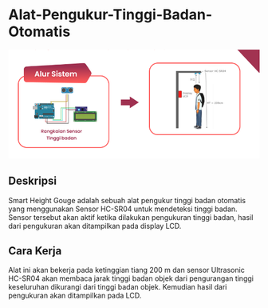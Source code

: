 # Alat-Pengukur-Tinggi-Badan-Otomatis

![Workflow](workflow.png)

## Deskripsi

Smart Height Gouge adalah sebuah alat pengukur tinggi badan otomatis yang menggunakan Sensor HC-SR04 untuk mendeteksi tinggi badan. Sensor tersebut akan aktif ketika dilakukan pengukuran tinggi badan, hasil dari pengukuran akan ditampilkan pada display LCD.

## Cara Kerja

Alat ini akan bekerja pada ketinggian tiang 200 m dan sensor Ultrasonic HC-SR04 akan membaca jarak tinggi badan objek dari pengurangan tinggi keseluruhan dikurangi dari tinggi badan objek. Kemudian hasil dari pengukuran akan ditampilkan pada LCD.
